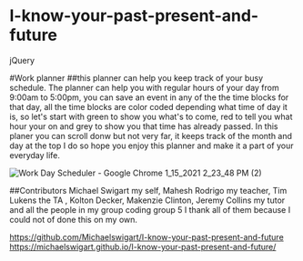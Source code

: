 # I-know-your-past-present-and-future
jQuery

#Work planner 
##this planner can help you keep track of your busy schedule.
The planner can help you with regular hours of your day from 9:00am to 5:00pm, you can save an event in any of the the time blocks for that day, all the time blocks are color coded depending what time of day it is, so let's start with green to show you what's to come, red to tell you what hour your on and grey to show you that time has already passed. In this planer you can scroll donw but not very far, it keeps track of the month and day at the top I do so hope you enjoy this planner and make it a part of your everyday life. 

![Work Day Scheduler - Google Chrome 1_15_2021 2_23_48 PM (2)](https://user-images.githubusercontent.com/73671076/104788236-67ca1400-5757-11eb-914d-2bb0759a3f2e.png)



##Contributors
Michael Swigart my self, Mahesh Rodrigo my teacher, Tim Lukens the TA , Kolton Decker, Makenzie Clinton, Jeremy Collins my tutor and all the people in my group coding group 5 I thank all of them because I could not of done this on my own.


https://github.com/Michaelswigart/I-know-your-past-present-and-future
https://michaelswigart.github.io/I-know-your-past-present-and-future/
